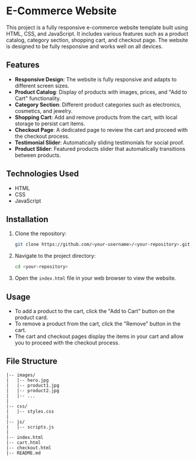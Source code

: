 # E-Commerce Website

This project is a fully responsive e-commerce website template built using HTML, CSS, and JavaScript. It includes various features such as a product catalog, category section, shopping cart, and checkout page. The website is designed to be fully responsive and works well on all devices.

## Features

- **Responsive Design**: The website is fully responsive and adapts to different screen sizes.
- **Product Catalog**: Display of products with images, prices, and "Add to Cart" functionality.
- **Category Section**: Different product categories such as electronics, cosmetics, and jewelry.
- **Shopping Cart**: Add and remove products from the cart, with local storage to persist cart items.
- **Checkout Page**: A dedicated page to review the cart and proceed with the checkout process.
- **Testimonial Slider**: Automatically sliding testimonials for social proof.
- **Product Slider**: Featured products slider that automatically transitions between products.

## Technologies Used

- HTML
- CSS
- JavaScript

## Installation

1. Clone the repository:
    ```sh
    git clone https://github.com/<your-username>/<your-repository>.git
    ```

2. Navigate to the project directory:
    ```sh
    cd <your-repository>
    ```

3. Open the `index.html` file in your web browser to view the website.

## Usage

- To add a product to the cart, click the "Add to Cart" button on the product card.
- To remove a product from the cart, click the "Remove" button in the cart.
- The cart and checkout pages display the items in your cart and allow you to proceed with the checkout process.

## File Structure

```plaintext
|-- images/
|   |-- hero.jpg
|   |-- product1.jpg
|   |-- product2.jpg
|   |-- ...
|
|-- css/
|   |-- styles.css
|
|-- js/
|   |-- scripts.js
|
|-- index.html
|-- cart.html
|-- checkout.html
|-- README.md

